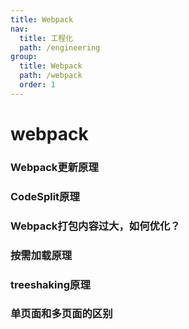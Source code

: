 ```yaml
---
title: Webpack
nav:
  title: 工程化
  path: /engineering
group:
  title: Webpack
  path: /webpack
  order: 1
---
```


# webpack

### Webpack更新原理

### CodeSplit原理

### Webpack打包内容过大，如何优化？

### 按需加载原理

### treeshaking原理

### 单页面和多页面的区别

